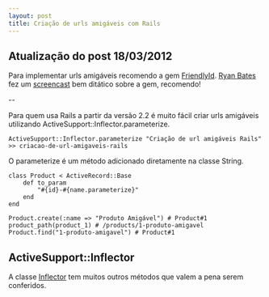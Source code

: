 ```yaml
---
layout: post
title: Criação de urls amigáveis com Rails
---
```


## Atualização do post 18/03/2012

Para implementar urls amigáveis recomendo a gem [FriendlyId](https://github.com/norman/friendly_id). [Ryan Bates](https://twitter.com/#!/rbates) fez um [screencast](http://railscasts.com/episodes/314-pretty-urls-with-friendlyid) bem ditático sobre a gem, recomendo!

--

Para quem usa Rails a partir da versão 2.2 é muito fácil criar urls amigáveis utilizando ActiveSupport::Inflector.parameterize.

    ActiveSupport::Inflector.parameterize "Criação de url amigáveis Rails"
    >> criacao-de-url-amigaveis-rails

O parameterize é um método adicionado diretamente na classe String.

    class Product < ActiveRecord::Base
        def to_param
            "#{id}-#{name.parameterize}"
        end
    end

    Product.create(:name => "Produto Amigável") # Product#1
    product_path(product_1) # /products/1-produto-amigavel
    Product.find("1-produto-amigavel") # Product#1

## ActiveSupport::Inflector

A classe [Inflector](http://api.rubyonrails.org/classes/ActiveSupport/Inflector.html) tem muitos outros métodos que valem a pena serem conferidos.